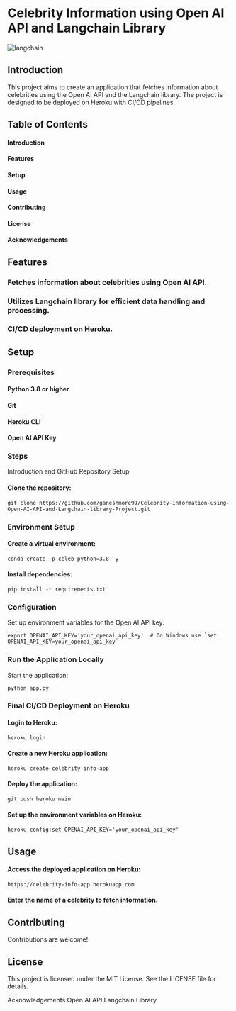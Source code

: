 # Celebrity Information using Open AI API and Langchain Library

![langchain](https://github.com/ganeshmore99/Celebrity-Information-using-Open-AI-API-and-Langchain-library-Project/assets/85934803/7c5fe440-3257-422d-9ac0-e17927856599)


## Introduction
This project aims to create an application that fetches information about celebrities using the Open AI API and the Langchain library. The project is designed to be deployed on Heroku with CI/CD pipelines.

## Table of Contents

#### Introduction
#### Features
#### Setup
#### Usage
#### Contributing
#### License
#### Acknowledgements

## Features
### Fetches information about celebrities using Open AI API.
### Utilizes Langchain library for efficient data handling and processing.
### CI/CD deployment on Heroku.

## Setup
### Prerequisites
#### Python 3.8 or higher
#### Git
#### Heroku CLI
#### Open AI API Key

### Steps
Introduction and GitHub Repository Setup

#### Clone the repository:
```
git clone https://github.com/ganeshmore99/Celebrity-Information-using-Open-AI-API-and-Langchain-library-Project.git
```
### Environment Setup

#### Create a virtual environment:

```
conda create -p celeb python=3.8 -y
```

#### Install dependencies:
```
pip install -r requirements.txt
```
### Configuration

Set up environment variables for the Open AI API key:
```
export OPENAI_API_KEY='your_openai_api_key'  # On Windows use `set OPENAI_API_KEY=your_openai_api_key`
```

### Run the Application Locally

Start the application:
```
python app.py
```

### Final CI/CD Deployment on Heroku

#### Login to Heroku:

```
heroku login
```
#### Create a new Heroku application:


```
heroku create celebrity-info-app
```
#### Deploy the application:

```
git push heroku main
```
#### Set up the environment variables on Heroku:

```
heroku config:set OPENAI_API_KEY='your_openai_api_key'
```

## Usage
#### Access the deployed application on Heroku:

```
https://celebrity-info-app.herokuapp.com
```
#### Enter the name of a celebrity to fetch information.


## Contributing
Contributions are welcome! 

## License
This project is licensed under the MIT License. See the LICENSE file for details.

Acknowledgements
Open AI API
Langchain Library
